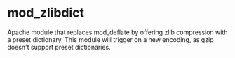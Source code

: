 mod_zlibdict
============

Apache module that replaces mod_deflate by offering zlib compression with a preset dictionary. This module will trigger on a new encoding, as gzip doesn't support preset dictionaries.